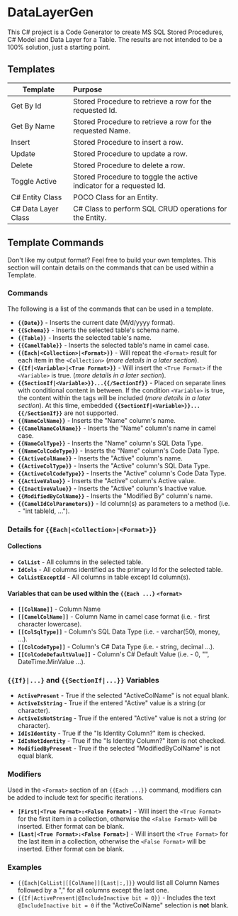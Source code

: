 # DataLayerGen

This C# project is a Code Generator to create MS SQL Stored Procedures, C# Model and Data Layer for a Table. The results are not intended to be a 100% solution, just a starting point.

## Templates

| Template | Purpose |
| --- | :--- |
| Get By Id | Stored Procedure to retrieve a row for the requested Id. |
| Get By Name | Stored Procedure to retrieve a row for the requested Name. |
| Insert | Stored Procedure to insert a row. |
| Update | Stored Procedure to update a row. |
| Delete | Stored Procedure to delete a row. |
| Toggle Active | Stored Procedure to toggle the active indicator for a requested Id. |
| C# Entity Class | POCO Class for an Entity. |
| C# Data Layer Class | C# Class to perform SQL CRUD operations for the Entity. |

## Template Commands

Don't like my output format?  Feel free to build your own templates.  This section will contain details on the commands that can be used within a Template.

### Commands

The following is a list of the commands that can be used in a template.

* **`{{Date}}`** - Inserts the current date (M/d/yyyy format).
* **`{{Schema}}`** - Inserts the selected table's schema name.
* **`{{Table}}`** - Inserts the selected table's name.
* **`{{CamelTable}}`** - Inserts the selected table's name in camel case.
* **`{{Each|<Collection>|<Format>}}`** - Will repeat the `<Format>` result for each item in the `<Collection>` (*more details in a later section*).
* **`{{If|<Variable>|<True Format>}}`** - Will insert the `<True Format>` if the `<Variable>` is true.  (*more details in a later section*).
* **`{{SectionIf|<Variable>}}...{{/SectionIf}}`** - Placed on separate lines with conditional content in between.  If the condition `<Variable>` is true, the content within the tags will be included (*more details in a later section*).  At this time, embedded **`{{SectionIf|<Variable>}}...{{/SectionIf}}`** are not supported.
* **`{{NameColName}}`** - Inserts the "Name" column's name.
* **`{{CamelNameColName}}`** - Inserts the "Name" column's name in camel case.
* **`{{NameColType}}`** - Inserts the "Name" column's SQL Data Type.
* **`{{NameColCodeType}}`** - Inserts the "Name" column's Code Data Type.
* **`{{ActiveColName}}`** - Inserts the "Active" column's name.
* **`{{ActiveColType}}`** - Inserts the "Active" column's SQL Data Type.
* **`{{ActiveColCodeType}}`** - Inserts the "Active" column's Code Data Type.
* **`{{ActiveValue}}`** - Inserts the "Active" column's Active value.
* **`{{InactiveValue}}`** - Inserts the "Active" column's Inactive value.
* **`{{ModifiedByColName}}`** - Inserts the "Modified By" column's name.
* **`{{CamelIdColParameters}}`** - Id column(s) as parameters to a method (i.e. - "int tableId, ...").

### Details for `{{Each|<Collection>|<Format>}}`

#### Collections

* **`ColList`** - All columns in the selected table.
* **`IdCols`** - All columns identified as the primary Id for the selected table.
* **`ColListExceptId`** - All columns in table except Id column(s).

#### Variables that can be used within the `{{Each ...}` `<format>`

* **`[[ColName]]`** - Column Name
* **`[[CamelColName]]`** - Column Name in camel case format (i.e. - first character lowercase).
* **`[[ColSqlType]]`** - Column's SQL Data Type (i.e. - varchar(50), money, ...).
* **`[[ColCodeType]]`** - Column's C# Data Type (i.e. - string, decimal ...).
* **`[[ColCodeDefaultValue]]`** - Column's C# Default Value (i.e. - 0, "", DateTime.MinValue ...).

### `{{If}|...}` and `{{SectionIf|...}}` Variables

* **`ActivePresent`** - True if the selected "ActiveColName" is not equal blank.
* **`ActiveIsString`** - True if the entered "Active" value is a string (or character).
* **`ActiveIsNotString`** - True if the entered "Active" value is not a string (or character).
* **`IdIsIdentity`** - True if the "Is Identity Column?" item is checked.
* **`IdIsNotIdentity`** - True if the "Is Identity Column?" item is not checked.
* **`ModifiedByPresent`** - True if the selected "ModifiedByColName" is not equal blank.

### Modifiers

Used in the `<Format>` section of an `{{Each ...}}` command, modifiers can be added to include text for specific iterations.

* **`[First|<True Format>:<False Format>]`** - Will insert the `<True Format>` for the first item in a collection, otherwise the `<False Format>` will be inserted.  Either format can be blank.
* **`[Last|<True Format>:<False Format>]`** - Will insert the `<True Format>` for the last item in a collection, otherwise the `<False Format>` will be inserted.  Either format can be blank.

### Examples

* `{{Each|ColList|[[ColName]][Last|:,]}}` would list all Column Names followed by a "," for all columns except the last one.
* `{{If|ActivePresent|@IncludeInactive bit = 0}}` - Includes the text `@IncludeInactive bit = 0` if the "ActiveColName" selection is **not** blank.

